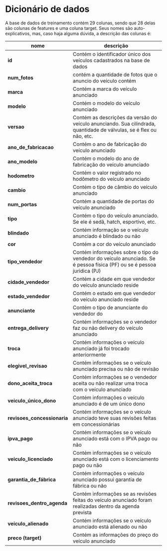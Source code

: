 # Dicionário de dados

A base de dados de treinamento contém 29 colunas, sendo que 28 delas são colunas de features e uma coluna target. Seus nomes são auto-explicativos, mas, caso haja alguma dúvida, a descrição das colunas é:

| nome | descrição |
| - | - |
| **id**| Contém o identificador único dos veículos cadastrados na base de dados
|**num_fotos**| contém a quantidade de fotos que o anuncio do veículo contém
|**marca**| Contém a marca do veículo anunciado
|**modelo**| Contém o modelo do veículo anunciado
|**versao**| Contém as descrições da versão do veículo anunciando. Sua cilindrada, quantidade de válvulas, se é flex ou não, etc.
|**ano_de_fabricacao**| Contém o ano de fabricação do veículo anunciado
|**ano_modelo**| Contém o modelo do ano de fabricação do veículo anunciado
|**hodometro**| Contém o valor registrado no hodômetro do veículo anunciado
|**cambio**| Contém o tipo de câmbio do veículo anunciado
|**num_portas**| Contém a quantidade de portas do veículo anunciado
|**tipo**| Contém o tipo do veículo anunciado. Se ele é sedã, hatch, esportivo, etc.
|**blindado**| Contém informação se o veículo anunciado é blindado ou não
|**cor**| Contém a cor do veículo anunciado
|**tipo_vendedor**| Contém informações sobre o tipo do vendedor do veículo anunciado. Se é pessoa física (PF) ou se é pessoa jurídica (PJ)
|**cidade_vendedor**| Contém a cidade em que vendedor do veículo anunciado reside
|**estado_vendedor**| Contém o estado em que vendedor do veículo anunciado reside
|**anunciante**| Contém o tipo de anunciante do vendedor do |veículo anunciado. Se ele é pessoa física, loja, concessionário, etc
|**entrega_delivery**| Contém informações se o vendedor faz ou não delivery do veículo anunciado
|**troca**| Contém informações o veículo anunciado já foi trocado anteriormente
|**elegivel_revisao**| Contém informações se o veículo anunciado precisa ou não de revisão
|**dono_aceita_troca**| Contém informações se o vendedor aceita ou não realizar uma troca com o veículo anunciado
|**veiculo_único_dono**| Contém informações o veículo anunciado é de um único dono
|**revisoes_concessionaria**| Contém informações se o veículo anunciado teve suas revisões feitas em concessionárias
|**ipva_pago**| Contém informações se o veículo anunciado está com o IPVA pago ou não
|**veiculo_licenciado**| Contém informações se o veículo anunciado está com o licenciamento pago ou não
|**garantia_de_fábrica**| Contém informações o veículo anunciado possui garantia de fábrica ou não
|**revisoes_dentro_agenda**| Contém informações se as revisões feitas do veículo anunciado foram realizadas dentro da agenda prevista
|**veiculo_alienado**| Contém informações se o veículo anunciado está alienado ou não
|**preco (target)**| Contém as informações do preço do veículo anunciado